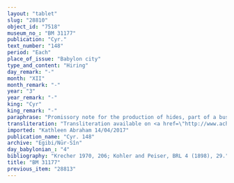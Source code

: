 ```yaml
---
layout: "tablet"
slug: "28810"
object_id: "7518"
museum_no_: "BM 31177"
publication: "Cyr."
text_number: "148"
period: "Each"
place_of_issue: "Babylon city"
type_and_content: "Hiring"
day_remark: "-"
month: "XII"
month_remark: "-"
year: "3"
year_remark: "-"
king: "Cyr"
king_remark: "-"
paraphrase: "Promissory note for the production of hides, part of a business partnership<br /> <strong>B </strong>owes 1 mina of silver to <strong>A</strong>. He should use it to make tanned hides (<em>ṣallu</em>) which he should&nbsp; then deliver (<em>nadānu</em>) to <strong>A</strong>. In return, he will enjoy (<em>akālu</em>) a half share (<em>ahu</em>) in the profits (<em>utru</em>) of this business, together with (<em>itti</em><sup>!</sup>, T, [<em>e]</em>-<em>li</em>) <strong>A</strong>, and a monthly income of 0;1.4 barley and <sup>&lceil;</sup>UL<sup>?</sup>&nbsp;I&Scaron;<sup>?&rceil;</sup> <em>ul&nbsp;</em><sup>&lceil;</sup><em>te pu</em><sup>&rceil;. </sup>He acknowledges that he has already received (<em>mahāru</em>) 20 shekels of silver out of (<em>ina libbi</em>) the 1 mina. Names of 2 witnesses and the scribe: &Scaron;āpik-zēri /Nab&ucirc;-&scaron;umu-iddin//Nādin-&scaron;e&rsquo;im.<br /> &nbsp;<br /> <strong>A </strong>= Itti-Marduk-balāṭu//Egibi; <strong>B </strong>= Iddin-Nab&ucirc;/Bēl-nā&rsquo;id//Atamaranussu"
transliteration: "Transliteration available on <a href=\"http://www.achemenet.com/fr/item/?/sources-textuelles/textes-par-langues-et-ecritures/babylonien/archives-egibi/1672803\" target=\"_blank\">Achemenet</a>"
imported: "Kathleen Abraham 14/04/2017"
publication_name: "Cyr. 148"
archive: "Egibi/Nūr-Sîn"
day_babylonian_: "4"
bibliography: "Krecher 1970, 206; Kohler and Peiser, BRL 4 (1898), 29."
title: "BM 31177"
previous_item: "28813"
---
```

